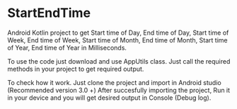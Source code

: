 # StartEndTime
Android Kotlin project to get Start time of Day, End time of Day,
Start time of Week, End time of Week, Start time of Month, End time of Month, Start time of Year, End time of Year in Milliseconds.

To use the code just download and use AppUtils class. Just call the required methods in your project to get required output.

To check how it work.
Just clone the project and import in Android studio (Recommended version 3.0 +)
After succesfully importing the project, Run it in your device and you will get desired output in Console (Debug log).

